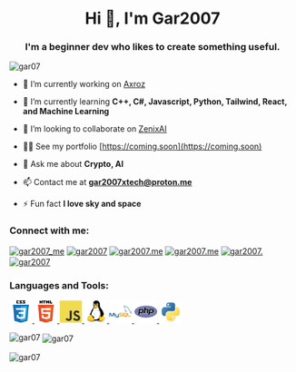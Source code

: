 <h1 align="center">Hi 👋, I'm Gar2007</h1>
<h3 align="center">I'm a beginner dev who likes to create something useful.</h3>

<p align="left"> <img src="https://komarev.com/ghpvc/?username=gar07&label=Profile%20views&color=0e75b6&style=flat" alt="gar07" /> </p>


- 🔭 I’m currently working on [Axroz](https://axroz.biz.id)

- 🌱 I’m currently learning **C++, C#, Javascript, Python, Tailwind, React, and Machine Learning**

- 👯 I’m looking to collaborate on [ZenixAI](https://coming.soon)

- 👨‍💻 See my portfolio [https://coming.soon](https://coming.soon)

- 💬 Ask me about **Crypto, AI**

- 📫 Contact me at **gar2007xtech@proton.me**

- ⚡ Fun fact **I love sky and space**

<h3 align="left">Connect with me:</h3>
<p align="left">
<a href="https://twitter.com/gar2007_me" target="blank"><img align="center" src="https://raw.githubusercontent.com/rahuldkjain/github-profile-readme-generator/master/src/images/icons/Social/twitter.svg" alt="gar2007_me" height="30" width="40" /></a>
<a href="https://linkedin.com/in/gar2007" target="blank"><img align="center" src="https://raw.githubusercontent.com/rahuldkjain/github-profile-readme-generator/master/src/images/icons/Social/linked-in-alt.svg" alt="gar2007" height="30" width="40" /></a>
<a href="https://fb.com/gar2007.gov" target="blank"><img align="center" src="https://raw.githubusercontent.com/rahuldkjain/github-profile-readme-generator/master/src/images/icons/Social/facebook.svg" alt="gar2007.me" height="30" width="40" /></a>
<a href="https://instagram.com/gar2007.me" target="blank"><img align="center" src="https://raw.githubusercontent.com/rahuldkjain/github-profile-readme-generator/master/src/images/icons/Social/instagram.svg" alt="gar2007.me" height="30" width="40" /></a>
<a href="https://www.youtube.com/c/gar2007." target="blank"><img align="center" src="https://raw.githubusercontent.com/rahuldkjain/github-profile-readme-generator/master/src/images/icons/Social/youtube.svg" alt="gar2007." height="30" width="40" /></a>
<a href="https://auth.geeksforgeeks.org/user/gar2007" target="blank"><img align="center" src="https://raw.githubusercontent.com/rahuldkjain/github-profile-readme-generator/master/src/images/icons/Social/geeks-for-geeks.svg" alt="gar2007" height="30" width="40" /></a>
</p>

<h3 align="left">Languages and Tools:</h3>
<p align="left"> <a href="https://www.w3schools.com/css/" target="_blank" rel="noreferrer"> <img src="https://raw.githubusercontent.com/devicons/devicon/master/icons/css3/css3-original-wordmark.svg" alt="css3" width="40" height="40"/> </a> <a href="https://www.w3.org/html/" target="_blank" rel="noreferrer"> <img src="https://raw.githubusercontent.com/devicons/devicon/master/icons/html5/html5-original-wordmark.svg" alt="html5" width="40" height="40"/> </a> <a href="https://developer.mozilla.org/en-US/docs/Web/JavaScript" target="_blank" rel="noreferrer"> <img src="https://raw.githubusercontent.com/devicons/devicon/master/icons/javascript/javascript-original.svg" alt="javascript" width="40" height="40"/> </a> <a href="https://www.linux.org/" target="_blank" rel="noreferrer"> <img src="https://raw.githubusercontent.com/devicons/devicon/master/icons/linux/linux-original.svg" alt="linux" width="40" height="40"/> </a> <a href="https://www.mysql.com/" target="_blank" rel="noreferrer"> <img src="https://raw.githubusercontent.com/devicons/devicon/master/icons/mysql/mysql-original-wordmark.svg" alt="mysql" width="40" height="40"/> </a> <a href="https://www.php.net" target="_blank" rel="noreferrer"> <img src="https://raw.githubusercontent.com/devicons/devicon/master/icons/php/php-original.svg" alt="php" width="40" height="40"/> </a> <a href="https://www.python.org" target="_blank" rel="noreferrer"> <img src="https://raw.githubusercontent.com/devicons/devicon/master/icons/python/python-original.svg" alt="python" width="40" height="40"/> </a> </p>

<p><img align="left" src="https://github-readme-stats.vercel.app/api/top-langs?username=gar07&show_icons=true&theme=dark&locale=en&layout=compact" alt="gar07" /></p>

<p>&nbsp;<img align="center" src="http://github-profile-summary-cards.vercel.app/api/cards/stats?username=Gar07&theme=dark" alt="gar07" /></p>

<p><img align="center" src="https://github-readme-streak-stats.herokuapp.com/?user=gar07&theme=dark" alt="gar07" /></p>
